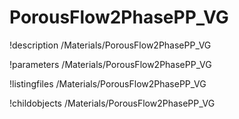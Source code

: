 <!-- MOOSE Documentation Stub: Remove this when content is added. -->

# PorousFlow2PhasePP_VG
!description /Materials/PorousFlow2PhasePP_VG

!parameters /Materials/PorousFlow2PhasePP_VG

!listingfiles /Materials/PorousFlow2PhasePP_VG

!childobjects /Materials/PorousFlow2PhasePP_VG
